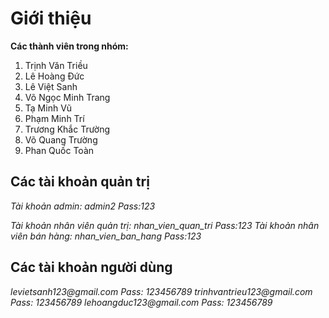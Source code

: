 # Giới thiệu
**Các thành viên trong nhóm:**
1) Trịnh Văn Triều
2) Lê Hoàng Đức
3) Lê Việt Sanh
4) Võ Ngọc Minh Trang
5) Tạ Minh Vũ
6) Phạm Minh Trí 
7) Trương Khắc Trường
8) Võ Quang Trường
9) Phan Quốc Toàn 
## Các tài khoản quản trị
_Tài khoản admin: admin2_
_Pass:123_

_Tài khoản nhân viên quản trị: nhan_vien_quan_tri_
_Pass:123_
_Tài khoản nhân viên bán hàng: nhan_vien_ban_hang_
_Pass:123_
## Các tài khoản người dùng 
_levietsanh123@gmail.com_
_Pass: 123456789_
_trinhvantrieu123@gmail.com_
_Pass: 123456789_
_lehoangduc123@gmail.com_
_Pass: 123456789_

